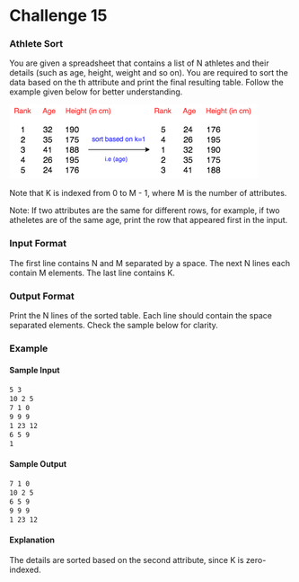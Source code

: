 # Challenge 15

### Athlete Sort

You are given a spreadsheet that contains a list of N athletes and their details
(such as age, height, weight and so on). You are required to sort the data based
on the th attribute and print the final resulting table. Follow the example
given below for better understanding.

![alt text](challenge15.png "Athlete table")

Note that K is indexed from 0 to M - 1, where M is the number of attributes.

Note: If two attributes are the same for different rows, for example, if two
atheletes are of the same age, print the row that appeared first in the input.

### Input Format

The first line contains N and M separated by a space. The next N lines each
contain M elements. The last line contains K.

### Output Format

Print the N lines of the sorted table. Each line should contain the space
separated elements. Check the sample below for clarity.

### Example

#### Sample Input

    5 3
    10 2 5
    7 1 0
    9 9 9
    1 23 12
    6 5 9
    1
#### Sample Output

    7 1 0
    10 2 5
    6 5 9
    9 9 9
    1 23 12
#### Explanation

The details are sorted based on the second attribute, since K is zero-indexed.
